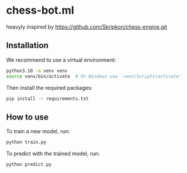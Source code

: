 # chess-bot.ml

heavyly inspired by https://github.com/Skripkon/chess-engine.git

## Installation

We recommend to use a virtual environment:

```bash
python3.10 -m venv venv
source venv/bin/activate  # On Windows use `venv\Scripts\activate`
```

Then install the required packages:

```bash
pip install -r requirements.txt
```

## How to use

To train a new model, run:

```bash
python train.py
```

To predict with the trained model, run:

```bash
python predict.py
```
